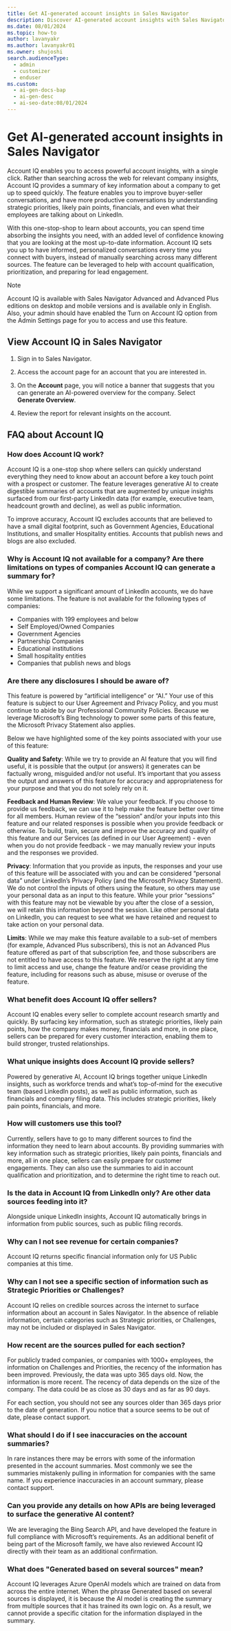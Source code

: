 ```yaml
---
title: Get AI-generated account insights in Sales Navigator
description: Discover AI-generated account insights with Sales Navigator's Account IQ for better buyer-seller conversations and efficient lead engagement.
ms.date: 08/01/2024
ms.topic: how-to
author: lavanyakr
ms.author: lavanyakr01
ms.owner: shujoshi
search.audienceType:
  - admin
  - customizer
  - enduser
ms.custom:
  - ai-gen-docs-bap
  - ai-gen-desc
  - ai-seo-date:08/01/2024
---
```


# Get AI-generated account insights in Sales Navigator

Account IQ enables you to access powerful account insights, with a single click. Rather than searching across the web for relevant company insights, Account IQ provides a summary of key information about a company to get up to speed quickly. The feature enables you to improve buyer-seller conversations, and have more productive conversations by understanding strategic priorities, likely pain points, financials, and even what their employees are talking about on LinkedIn.

With this one-stop-shop to learn about accounts, you can spend time absorbing the insights you need, with an added level of confidence knowing that you are looking at the most up-to-date information. Account IQ sets you up to have informed, personalized conversations every time you connect with buyers, instead of manually searching across many different sources. The feature can be leveraged to help with account qualification, prioritization, and preparing for lead engagement.

> [!NOTE]
> Account IQ is available with Sales Navigator Advanced and Advanced Plus editions on desktop and mobile versions and is available only in English. Also, your admin should have enabled the Turn on Account IQ option from the Admin Settings page for you to access and use this feature.


## View Account IQ in Sales Navigator

1. Sign in to Sales Navigator.

2. Access the account page for an account that you are interested in.

3. On the **Account** page, you will notice a banner that suggests that you can generate an AI-powered overview for the company. Select **Generate Overview**.

4. Review the report for relevant insights on the account.

## FAQ about Account IQ

### How does Account IQ work?

Account IQ is a one-stop shop where sellers can quickly understand everything they need to know about an account before a key touch point with a prospect or customer. The feature leverages generative AI to create digestible summaries of accounts that are augmented by unique insights surfaced from our first-party LinkedIn data (for example, executive team, headcount growth and decline), as well as public information.

To improve accuracy, Account IQ excludes accounts that are believed to have a small digital footprint, such as Government Agencies, Educational Institutions, and smaller Hospitality entities. Accounts that publish news and blogs are also excluded.

### Why is Account IQ not available for a company? Are there limitations on types of companies Account IQ can generate a summary for?

While we support a significant amount of LinkedIn accounts, we do have some limitations. The feature is not available for the following types of companies:

- Companies with 199 employees and below
- Self Employed/Owned Companies
- Government Agencies
- Partnership Companies
- Educational institutions
- Small hospitality entities
- Companies that publish news and blogs

### Are there any disclosures I should be aware of?

This feature is powered by “artificial intelligence” or “AI.” Your use of this feature is subject to our User Agreement and Privacy Policy, and you must continue to abide by our Professional Community Policies. Because we leverage Microsoft’s Bing technology to power some parts of this feature, the Microsoft Privacy Statement also applies.

Below we have highlighted some of the key points associated with your use of this feature:

**Quality and Safety**: While we try to provide an AI feature that you will find useful, it is possible that the output (or answers) it generates can be factually wrong, misguided and/or not useful. It’s important that you assess the output and answers of this feature for accuracy and appropriateness for your purpose and that you do not solely rely on it.

**Feedback and Human Review**: We value your feedback. If you choose to provide us feedback, we can use it to help make the feature better over time for all members. Human review of the “session” and/or your inputs into this feature and our related responses is possible when you provide feedback or otherwise. To build, train, secure and improve the accuracy and quality of this feature and our Services (as defined in our User Agreement) - even when you do not provide feedback - we may manually review your inputs and the responses we provided.

**Privacy**: Information that you provide as inputs, the responses and your use of this feature will be associated with you and can be considered “personal data” under LinkedIn’s Privacy Policy (and the Microsoft Privacy Statement). We do not control the inputs of others using the feature, so others may use your personal data as an input to this feature. While your prior “sessions” with this feature may not be viewable by you after the close of a session, we will retain this information beyond the session. Like other personal data on LinkedIn, you can request to see what we have retained and request to take action on your personal data.

**Limits**: While we may make this feature available to a sub-set of members (for example, Advanced Plus subscribers), this is not an Advanced Plus feature offered as part of that subscription fee, and those subscribers are not entitled to have access to this feature. We reserve the right at any time to limit access and use, change the feature and/or cease providing the feature, including for reasons such as abuse, misuse or overuse of the feature.

### What benefit does Account IQ offer sellers?

Account IQ enables every seller to complete account research smartly and quickly. By surfacing key information, such as strategic priorities, likely pain points, how the company makes money, financials and more, in one place, sellers can be prepared for every customer interaction, enabling them to build stronger, trusted relationships. 


### What unique insights does Account IQ provide sellers?

Powered by generative AI, Account IQ brings together unique LinkedIn insights, such as workforce trends and what’s top-of-mind for the executive team (based LinkedIn posts), as well as public information, such as financials and company filing data. This includes strategic priorities, likely pain points, financials, and more.


### How will customers use this tool?

Currently, sellers have to go to many different sources to find the information they need to learn about accounts. By providing summaries with key information such as strategic priorities, likely pain points, financials and more, all in one place, sellers can easily prepare for customer engagements. They can also use the summaries to aid in account qualification and prioritization, and to determine the right time to reach out. 

### Is the data in Account IQ from LinkedIn only? Are other data sources feeding into it?

Alongside unique LinkedIn insights, Account IQ automatically brings in information from public sources, such as public filing records.


### Why can I not see revenue for certain companies?

Account IQ returns specific financial information only for US Public companies at this time.


### Why can I not see a specific section of information such as Strategic Priorities or Challenges?

Account IQ relies on credible sources across the internet to surface information about an account in Sales Navigator. In the absence of reliable information, certain categories such as Strategic priorities, or Challenges, may not be included or displayed in Sales Navigator.


### How recent are the sources pulled for each section?

For publicly traded companies, or companies with 1000+ employees, the information on Challenges and Priorities, the recency of the information has been improved. Previously, the data was upto 365 days old. Now, the information is more recent. The recency of data depends on the size of the company. The data could be as close as 30 days and as far as 90 days.

For each section, you should not see any sources older than 365 days prior to the date of generation. If you notice that a source seems to be out of date, please contact support.


### What should I do if I see inaccuracies on the account summaries?

In rare instances there may be errors with some of the information presented in the account summaries. Most commonly we see the summaries mistakenly pulling in information for companies with the same name. If you experience inaccuracies in an account summary, please contact support.


### Can you provide any details on how APIs are being leveraged to surface the generative AI content?

We are leveraging the Bing Search API, and have developed the feature in full compliance with Microsoft’s requirements. As an additional benefit of being part of the Microsoft family, we have also reviewed Account IQ directly with their team as an additional confirmation.


### What does "Generated based on several sources" mean?

Account IQ leverages Azure OpenAI models which are trained on data from across the entire internet. When the phrase Generated based on several sources is displayed, it is because the AI model is creating the summary from multiple sources that it has trained its own logic on. As a result, we cannot provide a specific citation for the information displayed in the summary.
